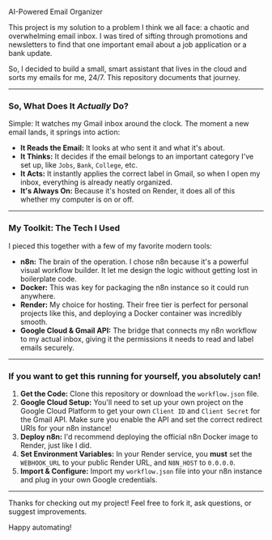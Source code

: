 AI-Powered Email Organizer

This project is my solution to a problem I think we all face: a chaotic and overwhelming email inbox. I was tired of sifting through promotions and newsletters to find that one important email about a job application or a bank update.

So, I decided to build a small, smart assistant that lives in the cloud and sorts my emails for me, 24/7. This repository documents that journey.

---

### So, What Does It *Actually* Do?

Simple: It watches my Gmail inbox around the clock. The moment a new email lands, it springs into action:

* **It Reads the Email:** It looks at who sent it and what it's about.
* **It Thinks:** It decides if the email belongs to an important category I've set up, like `Jobs`, `Bank`, `College`, etc.
* **It Acts:** It instantly applies the correct label in Gmail, so when I open my inbox, everything is already neatly organized.
* **It's Always On:** Because it's hosted on Render, it does all of this whether my computer is on or off.

---

### My Toolkit: The Tech I Used

I pieced this together with a few of my favorite modern tools:

* **n8n:** The brain of the operation. I chose n8n because it's a powerful visual workflow builder. It let me design the logic without getting lost in boilerplate code.
* **Docker:** This was key for packaging the n8n instance so it could run anywhere.
* **Render:** My choice for hosting. Their free tier is perfect for personal projects like this, and deploying a Docker container was incredibly smooth.
* **Google Cloud & Gmail API:** The bridge that connects my n8n workflow to my actual inbox, giving it the permissions it needs to read and label emails securely.

---

### If you want to get this running for yourself, you absolutely can!

1.  **Get the Code:** Clone this repository or download the `workflow.json` file.
2.  **Google Cloud Setup:** You'll need to set up your own project on the Google Cloud Platform to get your own `Client ID` and `Client Secret` for the Gmail API. Make sure you enable the API and set the correct redirect URIs for your n8n instance!
3.  **Deploy n8n:** I'd recommend deploying the official n8n Docker image to Render, just like I did.
4.  **Set Environment Variables:** In your Render service, you **must** set the `WEBHOOK_URL` to your public Render URL, and `N8N_HOST` to `0.0.0.0`.
5.  **Import & Configure:** Import my `workflow.json` file into your n8n instance and plug in your own Google credentials.

---

Thanks for checking out my project! Feel free to fork it, ask questions, or suggest improvements.

Happy automating!
